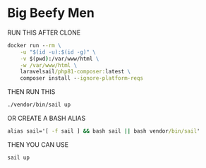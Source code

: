 <h1><strong>Big Beefy Men</strong></h1>

RUN THIS AFTER CLONE
```cmd
docker run --rm \
    -u "$(id -u):$(id -g)" \
    -v $(pwd):/var/www/html \
    -w /var/www/html \
    laravelsail/php81-composer:latest \
    composer install --ignore-platform-reqs
```

THEN RUN THIS
```cmd
./vendor/bin/sail up
```

OR CREATE A BASH ALIAS
```cmd
alias sail='[ -f sail ] && bash sail || bash vendor/bin/sail'
```

THEN YOU CAN USE
```cmd
sail up
```
